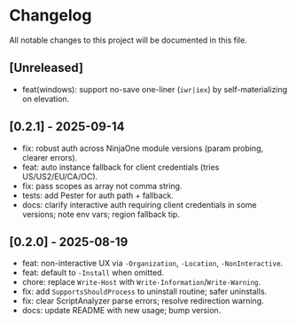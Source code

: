 # Changelog

All notable changes to this project will be documented in this file.

## [Unreleased]
- feat(windows): support no-save one-liner (`iwr|iex`) by self-materializing on elevation.

## [0.2.1] - 2025-09-14
- fix: robust auth across NinjaOne module versions (param probing, clearer errors).
- feat: auto instance fallback for client credentials (tries US/US2/EU/CA/OC).
- fix: pass scopes as array not comma string.
- tests: add Pester for auth path + fallback.
- docs: clarify interactive auth requiring client credentials in some versions; note env vars; region fallback tip.

## [0.2.0] - 2025-08-19
- feat: non-interactive UX via `-Organization`, `-Location`, `-NonInteractive`.
- feat: default to `-Install` when omitted.
- chore: replace `Write-Host` with `Write-Information`/`Write-Warning`.
- fix: add `SupportsShouldProcess` to uninstall routine; safer uninstalls.
- fix: clear ScriptAnalyzer parse errors; resolve redirection warning.
- docs: update README with new usage; bump version.
